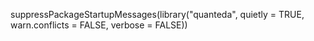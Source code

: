 suppressPackageStartupMessages(library("quanteda", quietly = TRUE, warn.conflicts = FALSE, verbose = FALSE))
